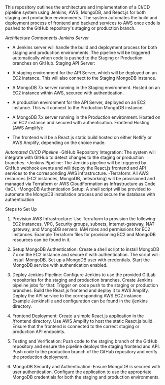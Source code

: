 This repository outlines the architecture and implementation of a CI/CD pipeline system using Jenkins, AWS, MongoDB, and React.js for both staging and production environments. The system automates the build and deployment process of frontend and backend services to AWS once code is pushed to the GitHub repository's staging or production branch.

*Architecture Components Jenkins Server*

- A Jenkins server will handle the build and deployment process for both staging and production environments.
The pipeline will be triggered automatically when code is pushed to the Staging or Production branches on GitHub.
Staging API Server:

- A staging environment for the API Server, which will be deployed on an EC2 instance.
This will also connect to the Staging MongoDB instance.

- A MongoDB 7.x server running in the Staging environment.
Hosted on an EC2 instance within AWS, secured with authentication.

- A production environment for the API Server, deployed on an EC2 instance.
This will connect to the Production MongoDB instance.

- A MongoDB 7.x server running in the Production environment.
Hosted on an EC2 instance and secured with authentication.
Frontend Hosting (AWS Amplify):

- The frontend will be a React.js static build hosted on either Netlify or AWS Amplify, depending on the choice made.

 *Automated CI/CD Pipeline*
-GitHub Repository Integration: The system will integrate with GitHub to detect changes to the staging or production branches.
-Jenkins Pipeline: The Jenkins pipeline will be triggered by GitHub webhook events and will deploy the React.js frontend and API services to the corresponding AWS infrastructure.
-Terraform: All AWS resources (EC2 instances, MongoDB, networking) will be provisioned and managed via Terraform or AWS CloudFormation as Infrastructure as Code (IaC).
-MongoDB Authentication Setup: A shell script will be provided to automate the MongoDB installation process and secure the database with authentication


Steps to Set Up
1. Provision AWS Infrastructure:
Use Terraform  to provision the following:
EC2 instances, VPC, Security groups, subnets, Internet-gateway, NAT gateway, and MongoDB servers.
IAM roles and permissions for EC2 instances.
Example Terraform files for provisioning EC2 and MongoDB resources can be found in it.

2. Setup MongoDB Authentication:
Create a shell script to install MongoDB 7.x on the EC2 instance and secure it with authentication. The script will:
Install MongoDB.
Set up a MongoDB user with credentials.
Start the MongoDB service with authentication enabled.

3. Deploy Jenkins Pipeline:
Configure Jenkins to use the provided GitLab repositories for the staging and production branches.
Create Jenkins pipeline jobs for that:
Trigger on code push to the staging or production branches.
Build the React.js frontend and deploy it to AWS Amplify.
Deploy the API service to the corresponding AWS EC2 instance.
Example Jenkinsfile and configuration can be found in the /jenkins directory.

4. Frontend Deployment:
Create a simple React.js application in the /frontend directory.
Use AWS Amplify to host the static React.js build.
Ensure that the frontend is connected to the correct staging or production API endpoints.

6. Testing and Verification:
Push code to the staging branch of the GitHub repository and ensure the pipeline deploys the staging frontend and API.
Push code to the production branch of the GitHub repository and verify the production deployment.

8. MongoDB Security and Authentication:
Ensure MongoDB is secured with user authentication.
Configure the application to use the appropriate MongoDB credentials for both the staging and production environments.
